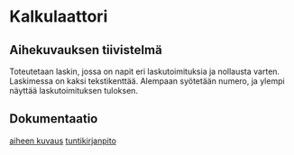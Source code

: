 # Kalkulaattori

## Aihekuvauksen tiivistelmä

Toteutetaan laskin, jossa on napit eri laskutoimituksia ja nollausta varten. Laskimessa on kaksi tekstikenttää. Alempaan syötetään numero, ja ylempi näyttää laskutoimituksen tuloksen.

## Dokumentaatio

[aiheen kuvaus](dokumentointi/aiheenKuvausJaRakenne.md)
[tuntikirjanpito](dokumentointi/tuntikirjanpito.md)
